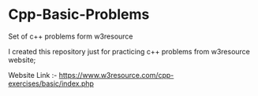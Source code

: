 # Cpp-Basic-Problems
Set of c++ problems form w3resource

I created this repository just for practicing c++ problems from w3resource website;

Website Link :- https://www.w3resource.com/cpp-exercises/basic/index.php
